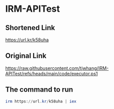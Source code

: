 # IRM-APITest

## Shortened Link
https://url.kr/k58uha

## Original Link
https://raw.githubusercontent.com/tjwhang/IRM-APITest/refs/heads/main/code/executor.ps1

## The command to run
```powershell
irm https://url.kr/k58uha | iex
```
